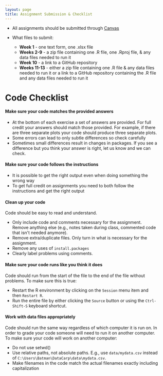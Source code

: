 ```yaml
---
layout: page
title: Assignment Submission & Checklist
---
```


- All assignments should be submitted through [Canvas](http://ufl.instructure.com/)

- What files to submit: 
    - **Week 1** - one text form, one .xlsx file
    - **Weeks 2-9** - a zip file containing one .R file, one .Rproj file, & any data files needed to run it
    - **Week 10** - a link to a GitHub repository
    - **Weeks 11-13** - either a zip file containing one .R file & any data files needed to run it or a link to a GitHub repository containing the .R file and any data files needed to run it


# Code Checklist

#### Make sure your code matches the provided answers

- At the bottom of each exercise a set of answers are provided. For full credit
  your answers should match those provided. For example, if there are three
  separate plots your code should produce three separate plots.
- Some errors can lead to only subtle differences so check carefully
- Sometimes small differences result in changes in packages. If you see a
  difference but you think your answer is right, let us know and we can check.

#### Make sure your code follows the instructions

- It is possible to get the right output even when doing something the wrong way
- To get full credit on assignments you need to both follow the instructions and
  get the right output

#### Clean up your code

Code should be easy to read and understand.

- Only include code and comments necessary for the assignment. Remove anything else (e.g., notes taken during class, commented code that isn't needed anymore).
- Remove extra/duplicate files. Only turn in what is necessary for the assignment.
- Remove any uses of `install.packages`
- Clearly label problems using comments.

#### Make sure your code runs like you think it does

Code should run from the start of the file to the end of the file without problems. To make sure this is true:

- Restart the R environment by clicking on the `Session` menu item and then `Restart R`.
- Run the entire file by either clicking the `Source` button or using the `Ctrl-Shift-S` keyboard shortcut.

#### Work with data files appropriately

Code should run the same way regardless of which computer it is run on. In order to grade your code someone will need to run it on another computer. To make sure your code will work on another computer:

- Do not use setwd()
- Use relative paths, not absolute paths. E.g., use `data/mydata.csv` instead of `C:\Users\Batman\DataCarp\data\mydata.csv`.
- Make filenames in the code match the actual filenames exactly including capitalization
